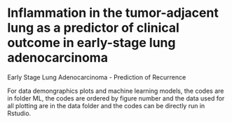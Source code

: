 # Inflammation in the tumor-adjacent lung as a predictor of clinical outcome in early-stage lung adenocarcinoma

Early Stage Lung Adenocarcinoma - Prediction of Recurrence

For data demongraphics plots and machine learning models, the codes are in folder ML, the codes are ordered by figure number and the data used for all plotting are in the data folder and the codes can be directly run in Rstudio. 
